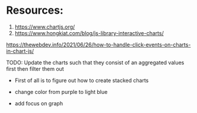 # Resources:

1. https://www.chartjs.org/
2. https://www.hongkiat.com/blog/js-library-interactive-charts/

https://thewebdev.info/2021/06/26/how-to-handle-click-events-on-charts-in-chart-js/

TODO:
Update the charts such that they consist of an aggregated values first then filter them out

- First of all is to figure out how to create stacked charts

- change color from purple to light blue
- add focus on graph
